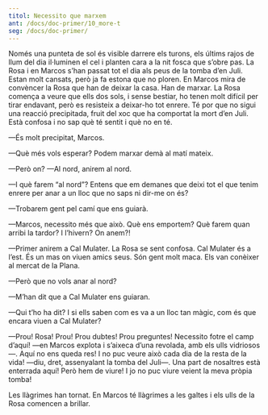```yaml
---
titol: Necessito que marxem
ant: /docs/doc-primer/10_more-t
seg: /docs/doc-primer/
---
```

Només una punteta de sol és visible darrere els turons, els últims rajos de llum del dia il·luminen el cel i planten cara a la nit fosca que s’obre pas. La Rosa i en Marcos s’han passat tot el dia als peus de la tomba d’en Juli. Estan molt cansats, però ja fa estona que no ploren. En Marcos mira de convèncer la Rosa que han de deixar la casa. Han de marxar. La Rosa comença a veure que ells dos sols, i sense bestiar, ho tenen molt difícil per tirar endavant, però es resisteix a deixar-ho tot enrere. Té por que no sigui una reacció precipitada, fruit del xoc que ha comportat la mort d’en Juli. Està confosa i no sap què té sentit i què no en té. 

—És molt precipitat, Marcos. 

—Què més vols esperar? Podem marxar demà al matí mateix. 

—Però on? —Al nord, anirem al nord. 

—I què farem “al nord”? Entens que em demanes que deixi tot el que tenim enrere per anar a un lloc que no saps ni dir-me on és?

—Trobarem gent pel camí que ens guiarà. 

—Marcos, necessito més que això. Què ens emportem? Què farem quan arribi la tardor? I l’hivern? On anem?! 

—Primer anirem a Cal Mulater. La Rosa se sent confosa. Cal Mulater és a l’est. És un mas on viuen amics seus. Són gent molt maca. Els van conèixer al mercat de la Plana. 

—Però que no vols anar al nord? 

—M’han dit que a Cal Mulater ens guiaran. 

—Qui t’ho ha dit? I si ells saben com es va a un lloc tan màgic, com és que encara viuen a Cal Mulater? 

—Prou! Rosa! Prou! Prou dubtes! Prou preguntes! Necessito fotre el camp d’aquí! —en Marcos explota i s’aixeca d’una revolada, amb els ulls vidriosos—. Aquí no ens queda res! I no puc veure això cada dia de la resta de la vida! —diu, dret, assenyalant la tomba del Juli—. Una part de nosaltres està enterrada aquí! Però hem de viure! I jo no puc viure veient la meva pròpia tomba! 

Les llàgrimes han tornat. En Marcos té llàgrimes a les galtes i els ulls de la Rosa comencen a brillar.
